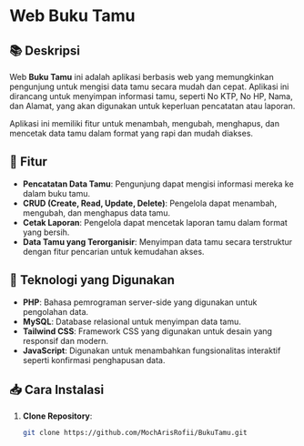 # Web Buku Tamu

## 📚 Deskripsi
Web **Buku Tamu** ini adalah aplikasi berbasis web yang memungkinkan pengunjung untuk mengisi data tamu secara mudah dan cepat. Aplikasi ini dirancang untuk menyimpan informasi tamu, seperti No KTP, No HP, Nama, dan Alamat, yang akan digunakan untuk keperluan pencatatan atau laporan.

Aplikasi ini memiliki fitur untuk menambah, mengubah, menghapus, dan mencetak data tamu dalam format yang rapi dan mudah diakses.

## 🚀 Fitur
- **Pencatatan Data Tamu**: Pengunjung dapat mengisi informasi mereka ke dalam buku tamu.
- **CRUD (Create, Read, Update, Delete)**: Pengelola dapat menambah, mengubah, dan menghapus data tamu.
- **Cetak Laporan**: Pengelola dapat mencetak laporan tamu dalam format yang bersih.
- **Data Tamu yang Terorganisir**: Menyimpan data tamu secara terstruktur dengan fitur pencarian untuk kemudahan akses.


## 🔧 Teknologi yang Digunakan
- **PHP**: Bahasa pemrograman server-side yang digunakan untuk pengolahan data.
- **MySQL**: Database relasional untuk menyimpan data tamu.
- **Tailwind CSS**: Framework CSS yang digunakan untuk desain yang responsif dan modern.
- **JavaScript**: Digunakan untuk menambahkan fungsionalitas interaktif seperti konfirmasi penghapusan data.

## 📥 Cara Instalasi

1. **Clone Repository**:
   ```bash
   git clone https://github.com/MochArisRofii/BukuTamu.git
